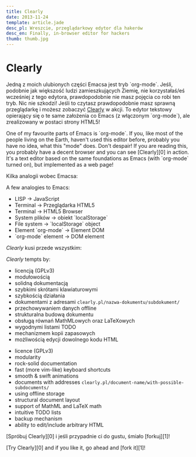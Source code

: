 ```yaml
---
title: Clearly
date: 2013-11-24
template: article.jade
desc_pl: Wreszcie, przeglądarkowy edytor dla hakerów
desc_en: Finally, in-browser editor for hackers
thumb: thumb.jpg
---
```


# Clearly

<p lang=pl>Jedną z moich ulubionych części Emacsa jest tryb `org-mode`. Jeśli, podobnie jak większość ludzi zamieszkujących Ziemię, nie korzystałaś/eś wcześniej z tego edytora, prawdopodobnie nie masz pojęcia co robi ten tryb. Nic nie szkodzi! Jeśli to czytasz prawdopodobnie masz sprawną przeglądarkę i możesz zobaczyć <a href="http://clearly.pl/">Clearly</a> w akcji. To edytor tekstowy opierający się o te same założenia co Emacs (z włączonym `org-mode`), ale zrealizowany w postaci strony HTML5!</p>

<p lang=en>One of my favourite parts of Emacs is `org-mode`. If you, like most of the people living on the Earth, haven't used this editor before, probably you have no idea, what this "mode" does. Don't despair! If you are reading this, you probably have a decent browser and you can see [Clearly][0] in action. It's a text editor based on the same foundations as Emacs (with `org-mode` turned on), but implemented as a web page!</p>

<p lang=pl>Kilka analogii wobec Emacsa:
<p lang=en>A few analogies to Emacs:
<ul>
  <li>LISP &rarr; JavaScript
  <li lang=pl>Terminal &rarr; Przeglądarka HTML5
  <li lang=en>Terminal &rarr; HTML5 Browser
  <li lang=pl>System plików &rarr; obiekt `localStorage`
  <li lang=en>File system &rarr; `localStorage` object
  <li lang=pl>Element `org-mode` &rarr; Element DOM
  <li lang=en>`org-mode` element &rarr; DOM element
</ul>
<p lang=pl><em>Clearly</em> kusi przede wszystkim:</p>
<p lang=en><em>Clearly</em> tempts by:</p>
<ul lang=pl>
  <li>licencją (GPLv3)
  <li>modułowością
  <li>solidną dokumentacją
  <li>szybkimi skrótami klawiaturowymi
  <li>szybkością działania
  <li>dokumentami z adresami <code>clearly.pl/nazwa-dokumentu/subdokument/</code>
  <li>przechowywaniem danych offline
  <li>strukturalna budową dokumentu
  <li>obsługą równań MathMLowych oraz LaTeXowych
  <li>wygodnymi listami TODO
  <li>mechanizmem kopii zapasowych
  <li>możliwością edycji dowolnego kodu HTML
</ul>
<ul lang=en>
  <li>licence (GPLv3)
  <li>modularity
  <li>rock-solid documentation
  <li>fast (more vim-like) keyboard shortcuts
  <li>smooth & swift animations
  <li>documents with addresses <code>clearly.pl/document-name/with-possible-subdocuments/</code>
  <li>using offline storage
  <li>structural document layout
  <li>support of MathML and LaTeX math
  <li>intuitive TODO lists
  <li>backup mechanism
  <li>ability to edit/include arbitrary HTML
</ul>
<p lang=pl>[Spróbuj Clearly][0] i jeśli przypadnie ci do gustu, śmiało [forkuj][1]!
<p lang=en>[Try Clearly][0] and if you like it, go ahead and [fork it][1]!

   [0]: http://clearly.pl/
   [1]: https://github.com/mafik/Clearly/